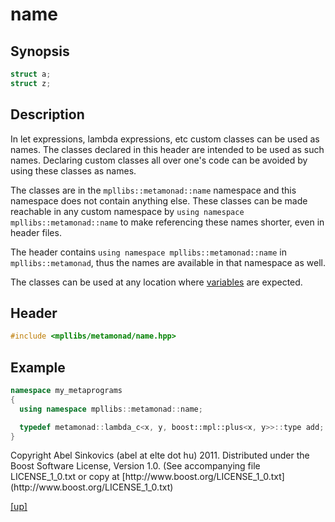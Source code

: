 # name

## Synopsis

```cpp
struct a;
struct z;
```

## Description

In let expressions, lambda expressions, etc custom classes can be used as names.
The classes declared in this header are intended to be used as such names.
Declaring custom classes all over one's code can be avoided by using these
classes as names.

The classes are in the `mpllibs::metamonad::name` namespace and this namespace
does not contain anything else. These classes can be made reachable in any
custom namespace by `using namespace mpllibs::metamonad::name` to make
referencing these names shorter, even in header files.

The header contains `using namespace mpllibs::metamonad::name` in
`mpllibs::metamonad`, thus the names are available in that namespace as well.

The classes can be used at any location where [variables](var.html) are
expected.

## Header

```cpp
#include <mpllibs/metamonad/name.hpp>
```

## Example

```cpp
namespace my_metaprograms
{
  using namespace mpllibs::metamonad::name;

  typedef metamonad::lambda_c<x, y, boost::mpl::plus<x, y>>::type add;
}
```

<p class="copyright">
Copyright Abel Sinkovics (abel at elte dot hu) 2011.
Distributed under the Boost Software License, Version 1.0.
(See accompanying file LICENSE_1_0.txt or copy at
[http://www.boost.org/LICENSE_1_0.txt](http://www.boost.org/LICENSE_1_0.txt)
</p>

[[up]](reference.html)



